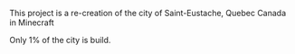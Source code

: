 This project is a re-creation of the city of Saint-Eustache, Quebec Canada in Minecraft

Only 1% of the city is build.
